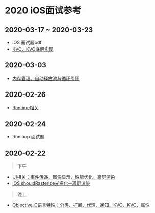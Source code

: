 # 2020 iOS面试参考

## 

## 2020-03-17 ~ 2020-03-23

- iOS 面试题pdf
- [KVC、KVO底层实现](https://www.jianshu.com/p/2ea8bd7a372b)

## 2020-03-03

- [内存管理、自动释放池与循环引用](https://www.jianshu.com/p/0453a18448ab)

## 2020-02-26

- [Runtime相关](https://www.jianshu.com/p/a4a9c3922e9d)

## 2020-02-24

- Runloop 面试题

## 2020-02-22
> 下午
- [UI相关：事件传递，图像显示，性能优化，离屏渲染](https://www.jiansu.com/p/7c44c3b2a056)
- [iOS shouldRasterize光栅化--离屏渲染](https://www.jianshu.com/p/ce73e3836730)
> 晚上
- [Objective_C语言特性：分类、扩展、代理、通知、KVO、KVC、属性](https://www.jianshu.com/p/e70bac443cf2)